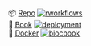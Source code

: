<!-- badges: start -->
📦 [Repo](https://github.com/lmweber/BiocBook-testing) [![rworkflows](https://img.shields.io/github/actions/workflow/status/lmweber/BiocBook-testing/rworkflows.yml?label=Package%20check)](https://github.com/lmweber/BiocBook-testing/actions/workflows/rworkflows.yml)   
📖 [Book](https://lmweber.github.io/BiocBook-testing/devel) [![deployment](https://img.shields.io/github/actions/workflow/status/lmweber/BiocBook-testing/pages/pages-build-deployment?label=Book%20deployment)](https://github.com/lmweber/BiocBook-testing/actions/workflows/pages/pages-build-deployment)  
🐳 [Docker](https://github.com/lmweber/BiocBook-testing/pkgs/container/BiocBook-testing) [![biocbook](https://img.shields.io/github/actions/workflow/status/lmweber/BiocBook-testing/biocbook.yml?label=Docker%20image)](https://github.com/lmweber/BiocBook-testing/actions/workflows/biocbook.yml)  
<!-- badges: end -->
